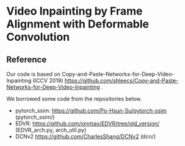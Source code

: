 # Video Inpainting by Frame Alignment with Deformable Convolution


## Reference
Our code is based on Copy-and-Paste-Networks-for-Deep-Video-Inpainting (ICCV 2019) https://github.com/shleecs/Copy-and-Paste-Networks-for-Deep-Video-Inpainting .

We borrowed some code from the repositories below.
- pytorch_ssim: https://github.com/Po-Hsun-Su/pytorch-ssim (pytorch_ssim/)
- EDVR: https://github.com/xinntao/EDVR/tree/old_version/ (EDVR_arch.py, arch_util.py)
- DCNv2 https://github.com/CharlesShang/DCNv2 (dcn/)
